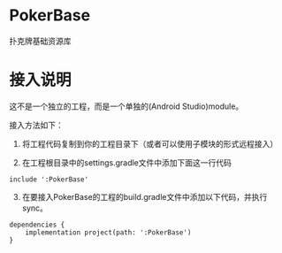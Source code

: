# PokerBase
扑克牌基础资源库

# 接入说明

这不是一个独立的工程，而是一个单独的(Android Studio)module。

接入方法如下：

1. 将工程代码复制到你的工程目录下（或者可以使用子模块的形式远程接入）

2. 在工程根目录中的settings.gradle文件中添加下面这一行代码

```
include ':PokerBase'
```

3. 在要接入PokerBase的工程的build.gradle文件中添加以下代码，并执行sync。
```
dependencies {
    implementation project(path: ':PokerBase')
}
```